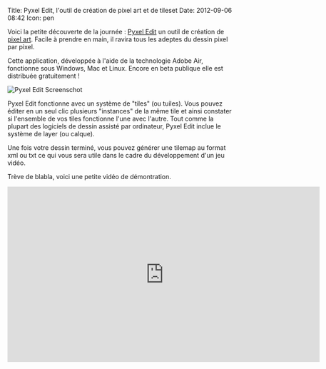 Title: Pyxel Edit, l'outil de création de pixel art et de tileset
Date: 2012-09-06 08:42
Icon: pen


Voici la petite découverte de la journée : [Pyxel Edit](http://pyxeledit.com/) un outil de création de [pixel art](http://fr.wikipedia.org/wiki/Pixel_art).
Facile à prendre en main, il ravira tous les adeptes du dessin pixel par pixel. 

Cette application, développée à l'aide de la technologie Adobe Air, fonctionne sous Windows, Mac et Linux. Encore en beta publique elle est distribuée gratuitement !

![Pyxel Edit Screenschot](|filename|/images/pyxel-edit-screenshot.png)

Pyxel Edit fonctionne avec un système de "tiles" (ou tuiles). Vous pouvez éditer en un seul clic plusieurs "instances" de la même tile et ainsi constater si l'ensemble de vos tiles fonctionne l'une avec l'autre. Tout comme la plupart des logiciels de dessin assisté par ordinateur, Pyxel Edit inclue le système de layer (ou calque).

Une fois votre dessin terminé, vous pouvez générer une tilemap au format xml ou txt ce qui vous sera utile dans le cadre du développement d'un jeu vidéo.

Trève de blabla, voici une petite vidéo de démontration.

<iframe width="700" height="393" src="http://www.youtube.com/embed/wYowgVn5_8w" frameborder="0" allowfullscreen></iframe>